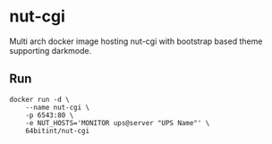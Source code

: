 # nut-cgi

Multi arch docker image hosting nut-cgi with bootstrap based theme supporting darkmode.

## Run
```
docker run -d \
    --name nut-cgi \
    -p 6543:80 \
    -e NUT_HOSTS='MONITOR ups@server "UPS Name"' \
    64bitint/nut-cgi
```

